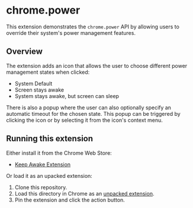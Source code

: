 # chrome.power

This extension demonstrates the `chrome.power` API by allowing users to override their system's power management features.

## Overview

The extension adds an icon that allows the user to choose different power management states when clicked:

- System Default
- Screen stays awake
- System stays awake, but screen can sleep

There is also a popup where the user can also optionally specify an automatic
timeout for the chosen state. This popup can be triggered by clicking the icon
or by selecting it from the icon's context menu.

## Running this extension

Either install it from the Chrome Web Store:

- [Keep Awake Extension](https://chrome.google.com/webstore/detail/keep-awake/bijihlabcfdnabacffofojgmehjdielb)

Or load it as an upacked extension:

1. Clone this repository.
2. Load this directory in Chrome as an [unpacked extension](https://developer.chrome.com/docs/extensions/mv3/getstarted/development-basics/#load-unpacked).
3. Pin the extension and click the action button.
